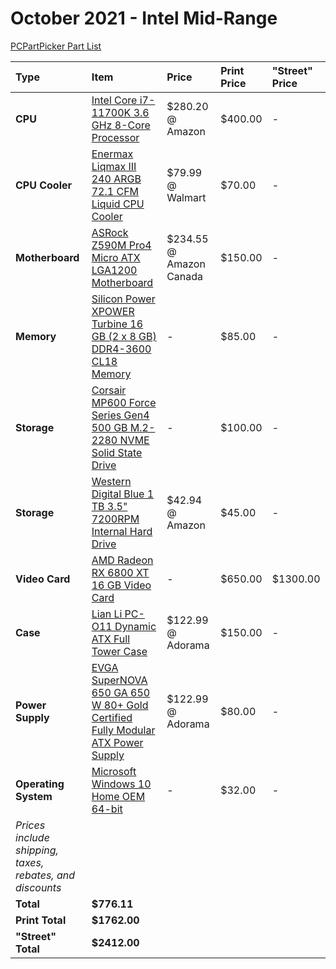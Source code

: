 # October 2021 - Intel Mid-Range

[PCPartPicker Part List](https://pcpartpicker.com/list/fXmVn6)

Type|Item|Price|Print Price|"Street" Price
:----|:----|:----|:----|:----
**CPU** | [Intel Core i7-11700K 3.6 GHz 8-Core Processor](https://ca.pcpartpicker.com/product/VW3gXL/intel-core-i7-11700k-36-ghz-8-core-processor-bx8070811700k) | $280.20 @ Amazon | $400.00 |-
**CPU Cooler** | [Enermax Liqmax III 240 ARGB 72.1 CFM Liquid CPU Cooler](https://ca.pcpartpicker.com/product/qxQfrH/enermax-liqmax-iii-240-argb-721-cfm-liquid-cpu-cooler-elc-lmt240-argb) | $79.99 @ Walmart | $70.00 |-
**Motherboard** | [ASRock Z590M Pro4 Micro ATX LGA1200 Motherboard](https://ca.pcpartpicker.com/product/3w6p99/asrock-z590m-pro4-micro-atx-lga1200-motherboard-z590m-pro4) | $234.55 @ Amazon Canada | $150.00 |-
**Memory** | [Silicon Power XPOWER Turbine 16 GB (2 x 8 GB) DDR4-3600 CL18 Memory](https://ca.pcpartpicker.com/product/TsmFf7/silicon-power-xpower-turbine-16-gb-2-x-8-gb-ddr4-3600-cl18-memory-sp016gxlzu360bda) |- | $85.00 |-
**Storage** | [Corsair MP600 Force Series Gen4 500 GB M.2-2280 NVME Solid State Drive](https://ca.pcpartpicker.com/product/nLPgXL/corsair-mp600-force-series-gen4-500-gb-m2-2280-nvme-solid-state-drive-cssd-f500gbmp600) |- | $100.00 |-
**Storage** | [Western Digital Blue 1 TB 3.5" 7200RPM Internal Hard Drive](https://ca.pcpartpicker.com/product/Yrdqqs/western-digital-blue-1-tb-35-7200rpm-internal-hard-drive-wdbh2d0010hnc-nrsn) | $42.94 @ Amazon | $45.00 |-
**Video Card** | [AMD Radeon RX 6800 XT 16 GB Video Card](https://ca.pcpartpicker.com/product/m8Tp99/amd-radeon-rx-6800-xt-16-gb-video-card-100-438370) |- | $650.00 | $1300.00
**Case** | [Lian Li PC-O11 Dynamic ATX Full Tower Case](https://ca.pcpartpicker.com/product/Hwkj4D/lian-li-pc-o11dx-atx-full-tower-case-pc-o11dx) | $122.99 @ Adorama | $150.00 |-
**Power Supply** | [EVGA SuperNOVA 650 GA 650 W 80+ Gold Certified Fully Modular ATX Power Supply](https://pcpartpicker.com/product/Xsn8TW/evga-supernova-650-ga-650-w-80-gold-certified-fully-modular-atx-power-supply-220-ga-0650-x1) | $122.99 @ Adorama | $80.00 |-
**Operating System** | [Microsoft Windows 10 Home OEM 64-bit](https://ca.pcpartpicker.com/product/wtgPxr/microsoft-os-kw900140) |- | $32.00 |-
 | *Prices include shipping, taxes, rebates, and discounts* |
 | **Total** | **$776.11**
 | **Print Total** | **$1762.00**
 | **"Street" Total** | **$2412.00**
